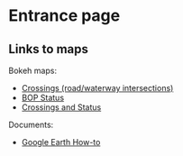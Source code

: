 # Entrance page

## Links to maps

Bokeh maps:
 - [Crossings (road/waterway intersections)](https://rosshug.github.io/ATS/crossings.html)
 - [BOP Status](https://rosshug.github.io/ATS/status.html)
 - [Crossings and Status](https://rosshug.github.io/ATS/crossings_status.html)
 
Documents:
 - [Google Earth How-to](<Google Earth How-to Guide.md>)
